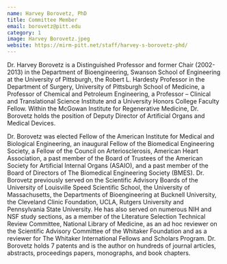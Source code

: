 ```yaml
---
name: Harvey Borovetz, PhD
title: Committee Member
email: borovetz@pitt.edu
category: 1
image: Harvey Borovetz.jpeg
website: https://mirm-pitt.net/staff/harvey-s-borovetz-phd/
---
```

Dr. Harvey Borovetz is a Distinguished Professor and former Chair (2002-2013) in the Department of Bioengineering, Swanson School of Engineering at the University of Pittsburgh, the Robert L. Hardesty Professor in the Department of Surgery, University of Pittsburgh School of Medicine, a Professor of Chemical and Petroleum Engineering, a Professor – Clinical and Translational Science Institute and a University Honors College Faculty Fellow. Within the McGowan Institute for Regenerative Medicine, Dr. Borovetz holds the position of Deputy Director of Artificial Organs and Medical Devices.

Dr. Borovetz was elected Fellow of the American Institute for Medical and Biological Engineering, an inaugural Fellow of the Biomedical Engineering Society, a Fellow of the Council on Arteriosclerosis, American Heart Association, a past member of the Board of Trustees of the American Society for Artificial Internal Organs (ASAIO), and a past member of the Board of Directors of The Biomedical Engineering Society (BMES).  Dr. Borovetz previously served on the Scientific Advisory Boards of the University of Louisville Speed Scientific School, the University of Massachusetts, the Departments of Bioengineering at Bucknell University, the Cleveland Clinic Foundation, UCLA, Rutgers University and Pennsylvania State University.  He has also served on numerous NIH and NSF study sections, as a member of the Literature Selection Technical Review Committee, National Library of Medicine, as an ad hoc reviewer on the Scientific Advisory Committee of the Whitaker Foundation and as a reviewer for The Whitaker International Fellows and Scholars Program.  Dr. Borovetz holds 7 patents and is the author on hundreds of journal articles, abstracts, proceedings papers, monographs, and book chapters.